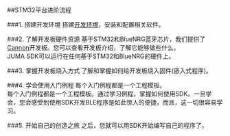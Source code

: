 ##STM32平台进阶流程

###1. 搭建开发环境
搭建[开发环境](./dev_env.html)，安装和配置相关软件。

###2. 了解开发板硬件资源
基于STM32和BlueNRG蓝牙芯片，我们提供了[Cannon](../cannon_resource.html)开发板。您可以查看开发板介绍，了解它能够做些什么。  
JUMA SDK可以运行在任何基于STM32和BlueNRG的硬件上。  

###3. 掌握开发板烧入方式
了解和掌握如何给开发板烧入固件(嵌入式程序)。

###4. 学会使用入门例程
每个入门例程都是一个工程模板。  
每个入门例程都是一个工程模板。通过学习例程，掌握如何使用SDK。一旦学会，您会感受到使用SDK开发BLE程序是如此惊人的便捷，而且，这一切很容易学习。

###5. 开始自己的创造之旅
之后，您就可以用SDK开始编写自己的程序了。